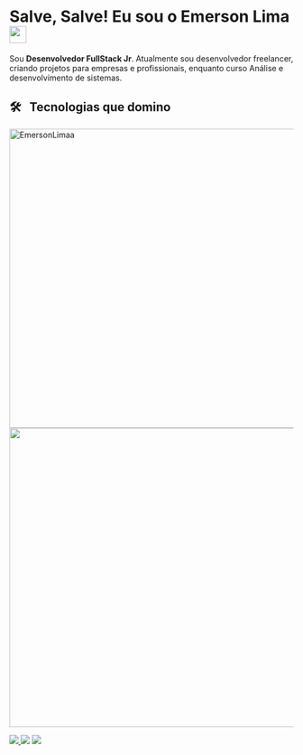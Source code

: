 
<h1>Salve, Salve! Eu sou o Emerson Lima<img src="https://raw.githubusercontent.com/kaueMarques/kaueMarques/master/hi.gif" width="30px"></h1>

<p align="left"> 
  Sou <strong>Desenvolvedor FullStack Jr</strong>.
  Atualmente sou desenvolvedor freelancer, criando projetos para empresas e profissionais, enquanto curso Análise e desenvolvimento de sistemas.
</p>

## 🛠️ &nbsp; Tecnologias que domino
<p align="left">
  <img align="left" alt="" 
  src="https://img.shields.io/badge/javascript-%23323330.svg?style=for-the-badge&logo=javascript&logoColor=%23F7DF1E"/>

  <img align="left" alt="" 
  src="https://img.shields.io/badge/react-%2320232a.svg?style=for-the-badge&logo=react&logoColor=%2361DAFB"/>

  <img align="left" alt="" 
  src="https://img.shields.io/badge/react_native-%2320232a.svg?style=for-the-badge&logo=react&logoColor=%2361DAFB"/>

  <img align="left" alt="" 
  src="https://img.shields.io/badge/typescript-%23007ACC.svg?style=for-the-badge&logo=typescript&logoColor=white"/>

  <img align="left" alt="" 
  src="https://img.shields.io/badge/node.js-6DA55F?style=for-the-badge&logo=node.js&logoColor=white"/>

  <img align="left" alt="" 
  src="https://img.shields.io/badge/MongoDB-%234ea94b.svg?style=for-the-badge&logo=mongodb&logoColor=white"/>

  <img align="left" alt="" 
  src="https://img.shields.io/badge/css3-%231572B6.svg?style=for-the-badge&logo=css3&logoColor=white"/>

  <img align="left" alt="" 
  src="https://img.shields.io/badge/html5-%23E34F26.svg?style=for-the-badge&logo=html5&logoColor=white"/>

  <img align="left" alt="" 
  src=""/>
</p>


<p align="left">
  <img width="530em" src="https://github-readme-stats.vercel.app/api?username=emersonlimaa&show_icons=true&theme=tokyonight" alt="EmersonLimaa"/>

  <img width="530em" src="https://github-readme-stats.vercel.app/api/top-langs/?username=emersonlimaa&layout=compact&theme=tokyonight"/>
</p>

 

<p align="left">


  <a href="https://linkedin.com/in/emersonslima" target="_blank" alt="Linkedin">
    <img src="https://img.shields.io/badge/-Linkedin-6610F2?style=for-the-badge&logo=Linkedin&logoColor=FFFFFF&link=https://linkedin.com/in/emersonslima"/>
  </a>

  <a href="https://wa.me/+5589994003153" target="_blank" alt="WhatsApp">
  <img src="https://img.shields.io/badge/-WhatsApp-6610F2?style=for-the-badge&logo=WhatsApp&logoColor=FFFFFF&link==https://wa.me/+5589994003153"/></a>

  <a href="https://www.instagram.com/emersonslima7/" target="_blank" alt="Instagram">
  <img src="https://img.shields.io/badge/-Instagram-6610F2?style=for-the-badge&logo=Instagram&logoColor=FFFFFF&link=https://www.instagram.com/emersonslima7"/></a>
</p>  
